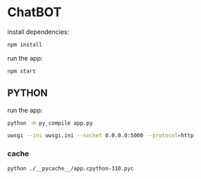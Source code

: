 # ChatBOT

install dependencies:

```bash
npm install
```

run the app:

```bash
npm start
```

## PYTHON

run the app:

```bash
python -m py_compile app.py
```

```bash
uwsgi --ini uwsgi.ini --socket 0.0.0.0:5000 --protocol=http
```

### cache

```bash
python ./__pycache__/app.cpython-310.pyc
```


